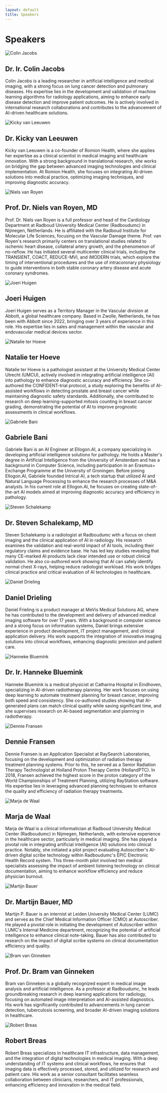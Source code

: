 ```yaml
---
layout: default
title: Speakers
---
```


# Speakers


<div class="speaker left" id="colin-jacobs">
    <img src="{{ site.url }}/assets/img/Colin_Jacobs.jpg" alt="Colin Jacobs">
    <div class="speaker-info">
        <h2>Dr. Ir. Colin Jacobs  
        <a href="https://www.linkedin.com/in/colin-jacobs-01a14628/" target="_blank" style="margin-left:3mm;">
            <i class="fa-brands fa-linkedin"></i>
        </a></h2>
        <p> Colin Jacobs is a leading researcher in artificial intelligence and medical imaging, with a strong focus on lung cancer detection and pulmonary diseases. His expertise lies in the development and validation of machine learning algorithms for radiology applications, aiming to enhance early disease detection and improve patient outcomes. He is actively involved in international research collaborations and contributes to the advancement of AI-driven healthcare solutions.  </p>
    </div>
</div>


<div class="speaker right" id="kicky-van-leeuwen">
    <img src="{{ site.url }}/assets/img/Kicky_van_Leeuwen.jpg" alt="Kicky van Leeuwen">
    <div class="speaker-info">
        <h2>Dr. Kicky van Leeuwen  
        <a href="https://www.linkedin.com/in/kickyvanleeuwen/" target="_blank" style="margin-left:3mm;">
            <i class="fa-brands fa-linkedin"></i>
        </a></h2>
        <p> Kicky van Leeuwen is a co-founder of Romion Health, where she applies her expertise as a clinical scientist in medical imaging and healthcare innovation. With a strong background in translational research, she works on bridging the gap between advanced imaging technologies and clinical implementation. At Romion Health, she focuses on integrating AI-driven solutions into medical practice, optimizing imaging techniques, and improving diagnostic accuracy. </p>
    </div>
</div>

<!-- <div class="speaker left">
    <img src="{{ site.url }}/assets/img/Stephan_Romeijn.jpg" alt="Stephan Romeijn">
    <div class="speaker-info">
        <h2>Stephan Romeijn 
        <a href="https://www.linkedin.com/in/stephanromeijn/" target="_blank" style="margin-left:3mm;">
            <i class="fa-brands fa-linkedin"></i>
        </a></h2>
        <p>Stephan Romeijn is co-founder of Romion Health and an expert in healthcare innovation. His work focuses on the strategic development and implementation of AI-driven solutions in medical imaging and healthcare workflows. With a strong background in imaging sciences and medical technology, he is dedicated to making advanced healthcare solutions more accessible, efficient, and impactful for clinical practice. At Romion Health, Stephan plays a key role in driving innovation and translating technological advancements into real-world applications.</p>
    </div>
</div> -->

<div class="speaker left" id = "Niels van Royen">
    <img src="{{ site.url }}/assets/img/Niels_van_Royen.jpg" alt="Niels van Royen">
    <div class="speaker-info">
        <h2>Prof. Dr. Niels van Royen, MD
        <a href="https://www.linkedin.com/in/niels-van-royen-56ba1193/" target="_blank" style="margin-left:3mm;">
            <i class="fa-brands fa-linkedin"></i>
        </a></h2>
        <p> ​Prof. Dr. Niels van Royen is a full professor and head of the Cardiology Department at Radboud University Medical Center (Radboudumc) in Nijmegen, Netherlands. He is affiliated with the Radboud Institute for Molecular Life Sciences, focusing on the Vascular Damage theme. 
        Prof. van Royen's research primarily centers on translational studies related to ischemic heart disease, collateral artery growth, and the phenomenon of no-reflow. He has initiated several multicenter clinical trials, including the TRANSIENT, COACT, REDUCE-MVI, and iMODERN trials, which explore the timing of interventional procedures and the use of intracoronary physiology to guide interventions in both stable coronary artery disease and acute coronary syndromes. </p>
    </div>
</div>

<div class="speaker right" id = "Joeri Huigen">
    <img src="{{ site.url }}/assets/img/Joeri_Huigen.jpg" alt="Joeri Huigen">
    <div class="speaker-info">
        <h2>Joeri Huigen
        <a href="https://www.linkedin.com/in/joeri-h-09764287/" target="_blank" style="margin-left:3mm;">
            <i class="fa-brands fa-linkedin"></i>
        </a></h2>
        <p> ​Joeri Huigen serves as a Territory Manager in the Vascular division at Abbott, a global healthcare company. Based in Zwolle, Netherlands, he has been with Abbott since 2022, bringing over 3 years of experience in this role. His expertise lies in sales and management within the vascular and endovascular medical devices sector. </p>
    </div>
</div>


<div class="speaker left" id = "Natalie ter Hoeve">
    <img src="{{ site.url }}/assets/img/Natalie_ter_Hoeve.jpg" alt="Natalie ter Hoeve">
    <div class="speaker-info">
        <h2>Natalie ter Hoeve
        <a href="https://www.linkedin.com/in/natalie-ter-hoeve-61a8ab87/" target="_blank" style="margin-left:3mm;">
            <i class="fa-brands fa-linkedin"></i>
        </a></h2>
        <p> ​Natalie ter Hoeve is a pathologist assistant at the University Medical Center Utrecht (UMCU), actively involved in integrating artificial intelligence (AI) into pathology to enhance diagnostic accuracy and efficiency. She co-authored the CONFIDENT-trial protocol, a study exploring the benefits of AI-assisted workflows in detecting prostate and breast cancer while maintaining diagnostic safety standards. Additionally, she contributed to research on deep learning-supported mitosis counting in breast cancer grading, demonstrating the potential of AI to improve prognostic assessments in clinical workflows.</p>
    </div>
</div>

<div class="speaker right" id = "Gabriele Bani">
    <img src="{{ site.url }}/assets/img/Gabriele_Bani.jpg" alt="Gabriele Bani">
    <div class="speaker-info">
        <h2>Gabriele Bani
        <a href="https://www.linkedin.com/in/gabriele-bani-ai/" target="_blank" style="margin-left:3mm;">
            <i class="fa-brands fa-linkedin"></i>
        </a></h2>
        <p> Gabriele Bani is an AI Engineer at Ellogon.AI, a company specializing in developing artificial intelligence solutions for pathology. He holds a Master's degree in Artificial Intelligence from the University of Amsterdam and has a background in Computer Science, including participation in an Erasmus+ Exchange Programme at the University of Groningen. Before joining Ellogon.AI, Gabriele founded Intrical AI, a tech startup that utilized AI and Natural Language Processing to enhance the research processes of M&A analysts. In his current role at Ellogon.AI, he focuses on creating state-of-the-art AI models aimed at improving diagnostic accuracy and efficiency in pathology. </p>
    </div>
</div>

<div class="speaker left" id = "Steven Schalekamp">
    <img src="{{ site.url }}/assets/img/Steven_Schalekamp.jpg" alt="Steven Schalekamp">
    <div class="speaker-info">
        <h2>Dr. Steven Schalekamp, MD
        <a href="https://www.linkedin.com/in/steven-schalekamp-22306ab2/" target="_blank" style="margin-left:3mm;">
            <i class="fa-brands fa-linkedin"></i>
        </a></h2>
        <p> Steven Schalekamp is a radiologist at Radboudumc with a focus on chest imaging and the clinical application of AI in radiology. His research examines the validation and real-world impact of AI tools, including their regulatory claims and evidence base. He has led key studies revealing that many CE-marked AI products lack clear intended use or robust clinical validation. He also co-authored work showing that AI can safely identify normal chest X-rays, helping reduce radiologist workload. His work bridges clinical practice and critical evaluation of AI technologies in healthcare.</p>
    </div>
</div>

<div class="speaker right" id = "Daniel Drieling">
    <img src="{{ site.url }}/assets/img/Daniel_Drieling.jpeg" alt="Daniel Drieling">
    <div class="speaker-info">
        <h2>Daniel Drieling
        <a href="https://www.linkedin.com/in/daniel-drieling-94ba5382/" target ="_blank" style="margin-left:3mm;" >
            <i class = "fa-brands fa-linkedin"></i>
        </a></h2>
        <p> Daniel Frieling is a product manager at MeVis Medical Solutions AG, where he has contributed to the development and delivery of advanced medical imaging software for over 17 years. With a background in computer science and a strong focus on information systems, Daniel brings extensive experience in product development, IT project management, and clinical application delivery. His work supports the integration of innovative imaging solutions into clinical workflows, enhancing diagnostic precision and patient care. </p>
    </div>
</div> 

<div class="speaker left" id = "Hanneke Bluemink">
    <img src="{{ site.url }}/assets/img/Hanneke_Bluemink.jpg" alt="Hanneke Bluemink">
    <div class="speaker-info">
        <h2>Dr. Ir. Hanneke Bluemink
        <a href="https://www.linkedin.com/in/hanneke-bluemink-2055256/" target="_blank" style="margin-left:3mm;">
            <i class="fa-brands fa-linkedin"></i>
        </a></h2>
        <p> Hanneke Bluemink is a medical physicist at Catharina Hospital in Eindhoven, specializing in AI-driven radiotherapy planning. Her work focuses on using deep learning to automate treatment planning for breast cancer, improving both speed and consistency. She co-authored studies showing that AI-generated plans can match clinical quality while saving significant time, and she supervises research on AI-based segmentation and planning in radiotherapy. </p>
    </div>
</div>

<div class="speaker right" id = "Dennie Fransen">
    <img src="{{ site.url }}/assets/img/Dennie_Fransen.jpg" alt="Dennie Fransen">
    <div class="speaker-info">
        <h2>Dennie Fransen
        <a href="https://www.linkedin.com/in/DennieFransen/" target="_blank" style="margin-left:3mm;">
            <i class="fa-brands fa-linkedin"></i>
        </a></h2>
        <p> Dennie Fransen is an Application Specialist at RaySearch Laboratories, focusing on the development and optimization of radiation therapy treatment planning systems. Prior to this, he served as a Senior Radiation Therapy Technologist at Holland Proton Therapy Centre (HollandPTC). In 2018, Fransen achieved the highest score in the proton category of the World Championships of Treatment Planning, utilizing RayStation software. His expertise lies in leveraging advanced planning techniques to enhance the quality and efficiency of radiation therapy treatments.​ </p>
    </div>
</div>

<div class="speaker left" id = "marja-de-waal">
    <img src="{{ site.url }}/assets/img/Marja_de_Waal.jpg" alt="Marja de Waal">
    <div class="speaker-info">
        <h2>Marja de Waal
        <a href="https://www.linkedin.com/in/marja-de-waal-42b61337/" target="_blank" style="margin-left:3mm;">
            <i class="fa-brands fa-linkedin"></i>
        </a></h2>
        <p> ​Marja de Waal is a clinical informatician at Radboud University Medical Center (Radboudumc) in Nijmegen, Netherlands, with extensive experience in the healthcare sector, particularly in medical imaging. She has played a pivotal role in integrating artificial intelligence (AI) solutions into clinical practice. Notably, she initiated a pilot project evaluating Autoscriber's AI-driven digital scribe technology within Radboudumc's EPIC Electronic Health Record system. This three-month pilot involved ten medical specialists assessing the impact of ambient listening technology on clinical documentation, aiming to enhance workflow efficiency and reduce physician burnout. </p>
    </div>
</div>

<div class="speaker right" id = "martijn-bauer">
    <img src="{{ site.url }}/assets/img/Martijn_Bauer1.jpg" alt="Martijn Bauer">
    <div class="speaker-info">
       <h2>Dr. Martijn Bauer, MD
        <a href="https://www.linkedin.com/in/martijn-bauer-79909b6/" target="_blank" style="margin-left:3mm;">
            <i class="fa-brands fa-linkedin"></i>
        </a></h2>
       <p> ​Martijn P. Bauer is an internist at Leiden University Medical Center (LUMC) and serves as the Chief Medical Information Officer (CMIO) at Autoscriber. He played a pivotal role in initiating the development of Autoscriber within LUMC's Internal Medicine department, recognizing the potential of artificial intelligence to enhance clinical note-taking. Bauer has also contributed to research on the impact of digital scribe systems on clinical documentation efficiency and quality.</p>
    </div>
</div>



<div class="speaker left" id = "bram-van-ginneken">
    <img src="{{ site.url }}/assets/img/Bram_van_Ginneken.jpg" alt="Bram van Ginneken">
    <div class="speaker-info">
       <h2>Prof. Dr. Bram van Ginneken 
        <a href="https://www.linkedin.com/in/bramvanginneken/" target="_blank" style="margin-left:3mm;">
            <i class="fa-brands fa-linkedin"></i>
        </a></h2>
       <p> Bram van Ginneken is a globally recognized expert in medical image analysis and artificial intelligence. As a professor at Radboudumc, he leads groundbreaking research in deep learning applications for radiology, focusing on automated image interpretation and AI-assisted diagnostics. His work has significantly contributed to advancements in lung cancer detection, tuberculosis screening, and broader AI-driven imaging solutions in healthcare.</p>
    </div>
</div>

<div class="speaker right" id = "robert-breas">
    <img src="{{ site.url }}/assets/img/Robert_Breas.jpg" alt="Robert Breas">
    <div class="speaker-info">
        <h2>Robert Breas 
        <a href="https://www.linkedin.com/in/robertbreas/" target="_blank" style="margin-left:3mm;">
            <i class="fa-brands fa-linkedin"></i>
        </a></h2>
        <p> Robert Breas specializes in healthcare IT infrastructure, data management, and the integration of digital technologies in medical imaging. With a deep understanding of IT systems and clinical workflows, he ensures that imaging data is effectively processed, stored, and utilized for research and patient care. His work as a senior consultant facilitates seamless collaboration between clinicians, researchers, and IT professionals, enhancing efficiency and innovation in the medical field. </p>
    </div>
</div>





